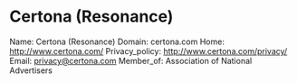 
# Certona (Resonance)

Name: Certona (Resonance)
Domain: certona.com
Home: http://www.certona.com/
Privacy_policy: http://www.certona.com/privacy/
Email: privacy@certona.com
Member_of: Association of National Advertisers
